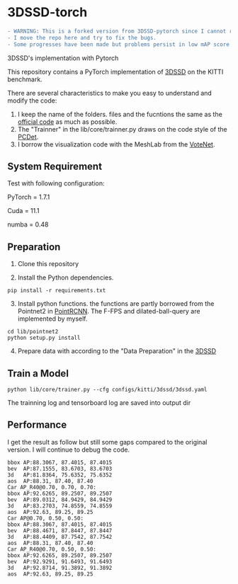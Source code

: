 # 3DSSD-torch

```diff
- WARNING: This is a forked version from 3DSSD-pytorch since I cannot reach the author and the original version is broken. 
- I move the repo here and try to fix the bugs. 
- Some progresses have been made but problems persist in low mAP score
```

3DSSD's implementation with Pytorch

This repository contains a PyTorch implementation of [3DSSD](https://github.com/Jia-Research-Lab/3DSSD) on the KITTI benchmark.

There are several characteristics to make you easy to understand and modify the code:
1. I keep the name of the folders. files and the fucntions the same as the [official code](https://github.com/Jia-Research-Lab/3DSSD) as much as possible. 
2. The "Trainner" in the lib/core/trainner.py draws on the code style of the [PCDet](https://github.com/open-mmlab/OpenPCDet).
3. I borrow the visualization code with the MeshLab from the [VoteNet](https://github.com/facebookresearch/votenet).

## System Requirement

Test with following configuration:

PyTorch = 1.7.1

Cuda = 11.1

numba = 0.48

## Preparation

1. Clone this repository

2. Install the Python dependencies.

```
pip install -r requirements.txt
```

3. Install python functions. the functions are partly borrowed from the Pointnet2 in [PointRCNN](https://github.com/sshaoshuai/PointRCNN). The F-FPS and dilated-ball-query are implemented by myself.

```
cd lib/pointnet2
python setup.py install
```

4. Prepare data with according to the "Data Preparation" in the [3DSSD](https://github.com/Jia-Research-Lab/3DSSD)

## Train a Model

```
python lib/core/trainer.py --cfg configs/kitti/3dssd/3dssd.yaml
```

The trainning log and tensorboard log are saved into output dir

## Performance
I get the result as follow but still some gaps compared to the original version. I will continue to debug the code.

```
bbox AP:88.3067, 87.4015, 87.4015
bev  AP:87.1555, 83.6703, 83.6703
3d   AP:81.8364, 75.6352, 75.6352
aos  AP:88.31, 87.40, 87.40
Car AP_R40@0.70, 0.70, 0.70:
bbox AP:92.6265, 89.2507, 89.2507
bev  AP:89.0312, 84.9429, 84.9429
3d   AP:83.2703, 74.8559, 74.8559
aos  AP:92.63, 89.25, 89.25
Car AP@0.70, 0.50, 0.50:
bbox AP:88.3067, 87.4015, 87.4015
bev  AP:88.4671, 87.8447, 87.8447
3d   AP:88.4409, 87.7542, 87.7542
aos  AP:88.31, 87.40, 87.40
Car AP_R40@0.70, 0.50, 0.50:
bbox AP:92.6265, 89.2507, 89.2507
bev  AP:92.9291, 91.6493, 91.6493
3d   AP:92.8714, 91.3892, 91.3892
aos  AP:92.63, 89.25, 89.25
```
